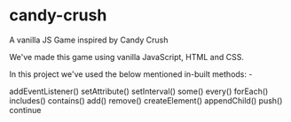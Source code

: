 # candy-crush
A vanilla JS Game inspired by Candy Crush

We've made this game using vanilla JavaScript, HTML and CSS.

In this project we've used the below mentioned in-built methods: -

addEventListener()
setAttribute()
setInterval()
some()
every()
forEach()
includes()
contains()
add()
remove()
createElement()
appendChild()
push()
continue
